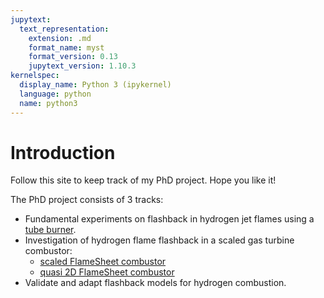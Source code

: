 ```yaml
---
jupytext:
  text_representation:
    extension: .md
    format_name: myst
    format_version: 0.13
    jupytext_version: 1.10.3
kernelspec:
  display_name: Python 3 (ipykernel)
  language: python
  name: python3
---
```


# Introduction

Follow this site to keep track of my PhD project. Hope you like it! <br>

The PhD project consists of 3 tracks:
* Fundamental experiments on flashback in hydrogen jet flames using a [tube burner](projects/combustor_tube/experiment_1.md).
* Investigation of hydrogen flame flashback in a scaled gas turbine combustor:
  * [scaled FlameSheet combustor](projects/combustor_flamesheet_cyl/experiment_2.md)
  * [quasi 2D FlameSheet combustor](projects/combustor_flamesheet_2d/experiment_3.md)
* Validate and adapt flashback models for hydrogen combustion.





